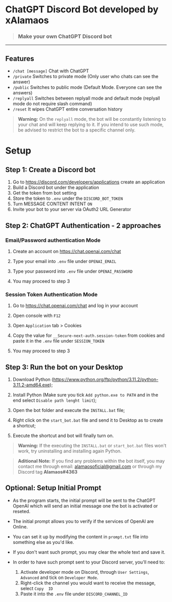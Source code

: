 # ChatGPT Discord Bot developed by xAlamaos

> ### Make your own ChatGPT Discord bot
---

## Features

* `/chat [message]` Chat with ChatGPT
* `/private` Switches to private mode (Only user who chats can see the answer)
* `/public`  Switches to public mode (Default Mode. Everyone can see the answers)
* `/replyall`  Switches between replyall mode and default mode (replyall mode do not require slash command)
* `/reset` It wipes ChatGPT entire conversation history

> **Warning:**
> On the `replyall` mode, the bot will be constantly listening to your chat and will keep replying to it. If you intend to use such mode, be advised to restrict the bot to a specific channel only.

# Setup

## Step 1: Create a Discord bot

1. Go to https://discord.com/developers/applications create an application
2. Build a Discord bot under the application
3. Get the token from bot setting
4. Store the token to `.env` under the `DISCORD_BOT_TOKEN`
5. Turn MESSAGE CONTENT INTENT `ON`
6. Invite your bot to your server via OAuth2 URL Generator

## Step 2: ChatGPT Authentication - 2 approaches

### Email/Password authentication Mode
1. Create an account on https://chat.openai.com/chat

2. Type your email into `.env` file under `OPENAI_EMAIL`

3. Type your password into `.env` file under `OPENAI_PASSWORD`

4. You may proceed to step 3

### Session Token Authentication Mode
1. Go to https://chat.openai.com/chat and log in your account

2. Open console with `F12`

2. Open `Application` tab > Cookies

3. Copy the value for `__Secure-next-auth.session-token` from cookies and paste it in the `.env` file under `SESSION_TOKEN`

4. You may proceed to step 3

## Step 3: Run the bot on your Desktop

1. Download Python (https://www.python.org/ftp/python/3.11.2/python-3.11.2-amd64.exe);

2. Install Python (Make sure you tick `Add python.exe to PATH` and in the end select `Disable path lenght limit`);

3. Open the bot folder and execute the `INSTALL.bat` file;

4. Right click on the `start_bot.bat` file and send it to Desktop as to create a shortcut;

5. Execute the shortcut and bot will finally turn on.

> **Warning:**
> If the executing the `INSTALL.bat` or `start_bot.bat` files won't work, try uninstalling and installing again Python.


> **Aditional Note:**
> If you find any problems within the bot itself, you may contact me through email: alamaosoficial@gmail.com or through my Discord tag  **Alamaos#4363**

## Optional: Setup Initial Prompt

* As the program starts, the initial prompt will be sent to the ChatGPT OpenAI which will send an initial message one the bot is activated or reseted.
* The initial prompt allows you to verify if the services of OpenAI are Online.
* You can set it up by modifying the content in `prompt.txt` file into something else as you'd like.
* If you don't want such prompt, you may clear the whole text and save it.

* In order to have such prompt sent to your Discord server, you'll need to:
   1. Activate developer mode on Discord, through `User Settings`, `Advanced` and tick on `Developer Mode`.
   2. Right-click the channel you would want to receive the message, select `Copy  ID`
   3. Paste it into the `.env` file under `DISCORD_CHANNEL_ID`